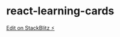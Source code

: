# react-learning-cards

[Edit on StackBlitz ⚡️](https://stackblitz.com/edit/stackblitz-starters-wd8zcy)